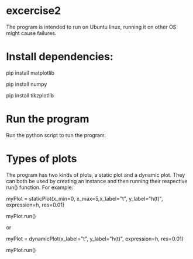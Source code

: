 # excercise2

The program is intended to run on Ubuntu linux, running it on other OS might cause failures.

# Install dependencies:

pip install matplotlib

pip install numpy

pip install tikzplotlib

# Run the program

Run the python script to run the program.

# Types of plots

The program has two kinds of plots, a static plot and a dynamic plot. They can both be used by creating an instance and then running their respective run() function.
For example:

myPlot = staticPlot(x_min=0, x_max=5,x_label="t", y_label="h(t)", expression=h, res=0.01)

myPlot.run()

or

myPlot = dynamicPlot(x_label="t", y_label="h(t)", expression=h, res=0.01)


myPlot.run()
